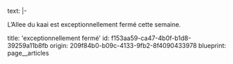 text: |-
  <p>L’Allee du kaai est exceptionnellement fermé cette semaine.
  </p>
title: 'exceptionnellement fermé'
id: f153aa59-ca47-4b0f-b1d8-39259a11b8fb
origin: 209f84b0-b09c-4133-9fb2-8f4090433978
blueprint: page__articles
